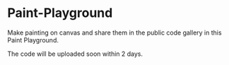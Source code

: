 # Paint-Playground
Make painting on canvas and share them in the public code gallery in this Paint Playground.


The code will be uploaded soon within 2 days.
